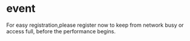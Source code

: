 # event
For easy registration,please register now to keep from network busy or access full, before the performance begins.
